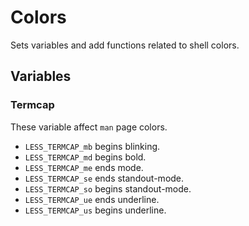 # Colors

Sets variables and add functions related to shell colors.

## Variables

### Termcap

These variable affect `man` page colors.

- `LESS_TERMCAP_mb` begins blinking.
- `LESS_TERMCAP_md` begins bold.
- `LESS_TERMCAP_me` ends mode.
- `LESS_TERMCAP_se` ends standout-mode.
- `LESS_TERMCAP_so` begins standout-mode.
- `LESS_TERMCAP_ue` ends underline.
- `LESS_TERMCAP_us` begins underline.

